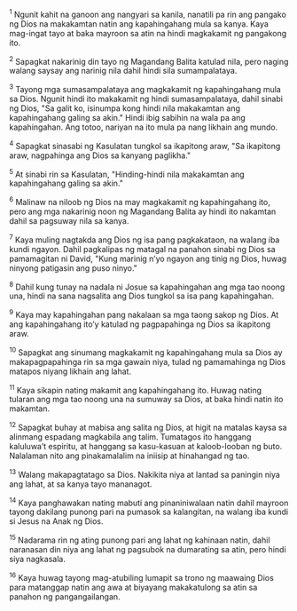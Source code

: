 <sup>1</sup>
Ngunit kahit na ganoon ang nangyari sa kanila, nanatili pa rin ang pangako ng Dios na makakamtan natin ang kapahingahang mula sa kanya. Kaya mag-ingat tayo at baka mayroon sa atin na hindi magkakamit ng pangakong ito. 

<sup>2</sup>
Sapagkat nakarinig din tayo ng Magandang Balita katulad nila, pero naging walang saysay ang narinig nila dahil hindi sila sumampalataya. 

<sup>3</sup>
Tayong mga sumasampalataya ang magkakamit ng kapahingahang mula sa Dios. Ngunit hindi ito makakamit ng hindi sumasampalataya, dahil sinabi ng Dios, "Sa galit ko, isinumpa kong hindi nila makakamtan ang kapahingahang galing sa akin." Hindi ibig sabihin na wala pa ang kapahingahan. Ang totoo, nariyan na ito mula pa nang likhain ang mundo. 

<sup>4</sup>
Sapagkat sinasabi ng Kasulatan tungkol sa ikapitong araw, "Sa ikapitong araw, nagpahinga ang Dios sa kanyang paglikha." 

<sup>5</sup>
At sinabi rin sa Kasulatan, "Hinding-hindi nila makakamtan ang kapahingahang galing sa akin." 

<sup>6</sup>
Malinaw na niloob ng Dios na may magkakamit ng kapahingahang ito, pero ang mga nakarinig noon ng Magandang Balita ay hindi ito nakamtan dahil sa pagsuway nila sa kanya. 

<sup>7</sup>
Kaya muling nagtakda ang Dios ng isa pang pagkakataon, na walang iba kundi ngayon. Dahil pagkalipas ng matagal na panahon sinabi ng Dios sa pamamagitan ni David, "Kung marinig nʼyo ngayon ang tinig ng Dios, huwag ninyong patigasin ang puso ninyo." 

<sup>8</sup>
Dahil kung tunay na nadala ni Josue sa kapahingahan ang mga tao noong una, hindi na sana nagsalita ang Dios tungkol sa isa pang kapahingahan. 

<sup>9</sup>
Kaya may kapahingahan pang nakalaan sa mga taong sakop ng Dios. At ang kapahingahang itoʼy katulad ng pagpapahinga ng Dios sa ikapitong araw. 

<sup>10</sup>
Sapagkat ang sinumang magkakamit ng kapahingahang mula sa Dios ay makapagpapahinga rin sa mga gawain niya, tulad ng pamamahinga ng Dios matapos niyang likhain ang lahat. 

<sup>11</sup>
Kaya sikapin nating makamit ang kapahingahang ito. Huwag nating tularan ang mga tao noong una na sumuway sa Dios, at baka hindi natin ito makamtan. 

<sup>12</sup>
Sapagkat buhay at mabisa ang salita ng Dios, at higit na matalas kaysa sa alinmang espadang magkabila ang talim. Tumatagos ito hanggang kaluluwaʼt espiritu, at hanggang sa kasu-kasuan at kaloob-looban ng buto. Nalalaman nito ang pinakamalalim na iniisip at hinahangad ng tao. 

<sup>13</sup>
Walang makapagtatago sa Dios. Nakikita niya at lantad sa paningin niya ang lahat, at sa kanya tayo mananagot.

<sup>14</sup>
Kaya panghawakan nating mabuti ang pinaniniwalaan natin dahil mayroon tayong dakilang punong pari na pumasok sa kalangitan, na walang iba kundi si Jesus na Anak ng Dios. 

<sup>15</sup>
Nadarama rin ng ating punong pari ang lahat ng kahinaan natin, dahil naranasan din niya ang lahat ng pagsubok na dumarating sa atin, pero hindi siya nagkasala. 

<sup>16</sup>
Kaya huwag tayong mag-atubiling lumapit sa trono ng maawaing Dios para matanggap natin ang awa at biyayang makakatulong sa atin sa panahon ng pangangailangan.